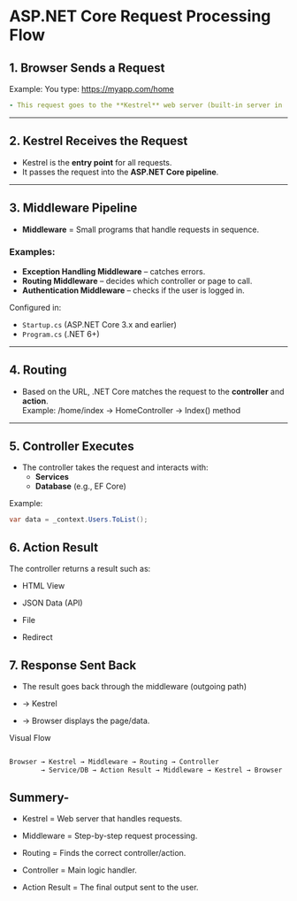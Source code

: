 # ASP.NET Core Request Processing Flow

## 1. Browser Sends a Request
Example: You type: https://myapp.com/home

```yaml
- This request goes to the **Kestrel** web server (built-in server in .NET Core).
```
---

## 2. Kestrel Receives the Request
- Kestrel is the **entry point** for all requests.  
- It passes the request into the **ASP.NET Core pipeline**.

---

## 3. Middleware Pipeline
- **Middleware** = Small programs that handle requests in sequence.

### Examples:
- **Exception Handling Middleware** – catches errors.  
- **Routing Middleware** – decides which controller or page to call.  
- **Authentication Middleware** – checks if the user is logged in.  

Configured in:
- `Startup.cs` (ASP.NET Core 3.x and earlier)  
- `Program.cs` (.NET 6+)  

---

## 4. Routing
- Based on the URL, .NET Core matches the request to the **controller** and **action**.  
Example:
/home/index → HomeController → Index() method

---

## 5. Controller Executes
- The controller takes the request and interacts with:
  - **Services**
  - **Database** (e.g., EF Core)

Example:
```csharp
var data = _context.Users.ToList();
```

## 6. Action Result
The controller returns a result such as:

- HTML View

- JSON Data (API)

- File

- Redirect

## 7. Response Sent Back
- The result goes back through the middleware (outgoing path)

- → Kestrel

- → Browser displays the page/data.

Visual Flow
```markdown

Browser → Kestrel → Middleware → Routing → Controller 
        → Service/DB → Action Result → Middleware → Kestrel → Browser
```

## Summery- 
- Kestrel = Web server that handles requests.

- Middleware = Step-by-step request processing.

- Routing = Finds the correct controller/action.

- Controller = Main logic handler.

- Action Result = The final output sent to the user.